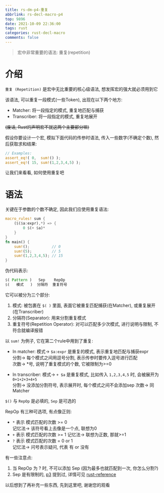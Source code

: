 ```yaml
---
title: rs-dm-p4-重复
abbrlink: rs-decl-macro-p4
top: 9896
date: 2021-10-09 22:36:00
tags: rust
categories: rust-decl-macro
comments: false
---
```

> 宏中非常重要的语法: 重复(repetition)
<!-- more -->
# 介绍
`重复 (Repetition)` 是宏中无比重要的核心级语法, 想发挥宏的强大就必须用到它  

该语法, 可以重复一段模式(一些Token), 出现在以下两个地方:  
- Matcher: 将一段指定的模式, 重复地匹配与捕获
- Transcriber: 将一段指定的模式, 重复地展开

~~(废话, Rust的声明宏不就这两个主要部分嘛)~~  

假设你要设计一个宏, 模拟下面代码的传参时语法, 传入一些数字(不确定个数), 然后获取求和结果:  
```rust
// Examples:
assert_eq!( 0,  sum!() );
assert_eq!( 15, sum!(1,2,3,4,5) );
```
  
让我们来看看, 如何使用重复吧

# 语法  
关键在于参数的个数不确定, 因此我们应使用重复语法:  
```rust
macro_rules! sum {
	($($a:expr),*) => {
		0 $(+ $a)*
	}
}
fn main() {
	sum!();          // 0
	sum!(5);         // 5
	sum!(1,2,3,4,5); // 15
}
```

伪代码表示:  
```rust
$( Pattern )   Sep    RepOp
$(   模式   )  分隔符  重复符号
```

它可以被分为三个部分:  
1. 模式: 被包裹在 `$( )` 里面, 表面它被重复匹配捕获(在Matcher), 或重复展开(在Transcriber)  
2. 分隔符(Separator): 用来分割重复模式  
3. 重复符号(Repetition Operator): 对可以匹配多少次模式, 进行说明与限制, 不符合就编译报错  


以 `sum!` 为例子, 它在第二个rule中用到了重复:  
- In matcher: 
模式-> `$a:expr` 是重复的模式, 表示重复地匹配与捕获expr  
分割-> 每个模式之间用逗号分割, 表示传参时要传入逗号进行匹配  
次数-> *号, 说明了重复模式的个数, 它被限制为>=0  

- In transcriber: 
模式-> `+ $a` 是重复模式, 比如传入 `1,2,3,4,5` 时, 会被展开为 `0+1+2+3+4+5`  
分割-> 没添加分割符号, 表示展开时, 每个模式之间不会添加sep
次数-> 同 Matcher  

`$()` 与 `RepOp` 是必填的, `Sep` 是可选的  

RepOp 有三种可选项, 有点像正则:
- `*` 表示 模式匹配的次数 >= 0  
记忆法-> 该符号看上去像是一个点, 联想为0
- `+` 表示 模式匹配的次数 >= 1
记忆法-> 联想为正数, 那就>=1
- `?` 表示 模式匹配的次数 = 0 or 1  
记忆法-> 问号表示疑问, 代表 有 or 没有  

有一些注意点:  
1. 当 RepOp 为 ? 时, 不可以添加 Sep (因为最多也就匹配到一次, 你怎么分割?)  
2. Sep 是有限制的, [p3](https://jedsek.github.io/posts/rs-dm-p3#%E6%AD%A7%E4%B9%89%E9%99%90%E5%88%B6) 提到过, 详情可见 [rust-reference](https://doc.rust-lang.org/stable/reference/macros-by-example.html#follow-set-ambiguity-restrictions)

以后想到了再补充一些东西, 先到这里吧, 谢谢您的观看  